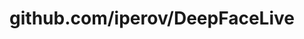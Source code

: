---
layout: post
title: github.com/iperov/DeepFaceLive
categories: link
tags: [انگلیسی, گیت‌هاب, برنامه‌نویسی]
---